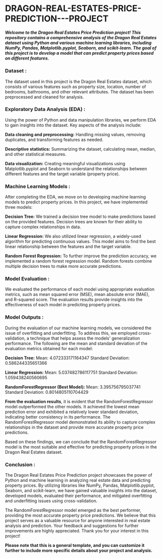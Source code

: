 # DRAGON-REAL-ESTATES-PRICE-PREDICTION---PROJECT

##### Welcome to the Dragon Real Estates Price Prediction project! This repository contains a comprehensive analysis of the Dragon Real Estates dataset using Python and various machine learning libraries, including NumPy, Pandas, Matplotlib.pyplot, Seaborn, and scikit-learn. The goal of this project is to develop a model that can predict property prices based on different features.

### Dataset :
The dataset used in this project is the Dragon Real Estates dataset, which consists of various features such as property size, location, number of bedrooms, bathrooms, and other relevant attributes. The dataset has been preprocessed and cleaned for analysis.

### Exploratory Data Analysis (EDA) :
Using the power of Python and data manipulation libraries, we perform EDA to gain insights into the dataset. Key aspects of the analysis include:

 **Data cleaning and preprocessing:** Handling missing values, removing duplicates, and transforming features as needed.
 
 **Descriptive statistics:** Summarizing the dataset, calculating mean, median, and other statistical measures.
 
 **Data visualization:** Creating meaningful visualizations using Matplotlib.pyplot and Seaborn to understand the relationships between different features and the target variable (property price).
 
### Machine Learning Models :
After completing the EDA, we move on to developing machine learning models to predict property prices. In this project, we have implemented three models:

**Decision Tree:** We trained a decision tree model to make predictions based on the provided features. Decision trees are known for their ability to capture complex relationships in data.

**Linear Regression:** We also utilized linear regression, a widely-used algorithm for predicting continuous values. This model aims to find the best linear relationship between the features and the target variable.

**Random Forest Regression:** To further improve the prediction accuracy, we implemented a random forest regression model. Random forests combine multiple decision trees to make more accurate predictions.

### Model Evaluation : 
We evaluated the performance of each model using appropriate evaluation metrics, such as mean squared error (MSE), mean absolute error (MAE), and R-squared score. The evaluation results provide insights into the effectiveness of each model in predicting property prices.

### Model Outputs :
During the evaluation of our machine learning models, we considered the issue of overfitting and underfitting. To address this, we employed cross-validation, a technique that helps assess the models' generalization performance. The following are the mean and standard deviation of the evaluation metrics obtained for each model:

**Decision Tree:**
Mean: 4.072333171164347
Standard Deviation: 0.586244335651366

**Linear Regression:**
Mean: 5.037482786117751
Standard Deviation: 1.059438240560695

**RandomForestRegressor (Best Model):**
Mean: 3.395756795037741
Standard Deviation: 0.8014805110704429

**From the evaluation results**, it is evident that the RandomForestRegressor model outperformed the other models. It achieved the lowest mean prediction error and exhibited a relatively lower standard deviation, indicating better consistency in its performance. The RandomForestRegressor model demonstrated its ability to capture complex relationships in the dataset and provide more accurate property price predictions.

Based on these findings, we can conclude that the RandomForestRegressor model is the most suitable and effective for predicting property prices in the Dragon Real Estates dataset.

### Conclusion :
The Dragon Real Estates Price Prediction project showcases the power of Python and machine learning in analyzing real estate data and predicting property prices. By utilizing libraries like NumPy, Pandas, Matplotlib.pyplot, Seaborn, and scikit-learn, we have gained valuable insights into the dataset, developed models, evaluated their performance, and mitigated overfitting and underfitting issues using cross-validation.

The RandomForestRegressor model emerged as the best performer, providing the most accurate property price predictions. We believe that this project serves as a valuable resource for anyone interested in real estate analysis and prediction. Your feedback and suggestions for further improvements are highly appreciated. Thank you for your interest in this project!

**Please note that this is a general template, and you can customize it further to include more specific details about your project and analysis.**
